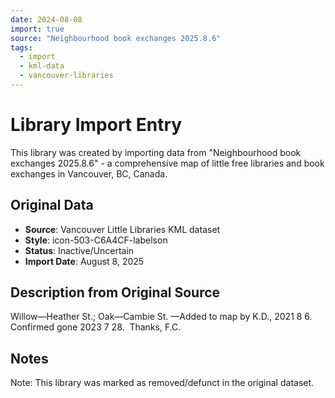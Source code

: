 ```yaml
---
date: 2024-08-08
import: true
source: "Neighbourhood book exchanges 2025.8.6"
tags:
  - import
  - kml-data
  - vancouver-libraries
---
```


# Library Import Entry

This library was created by importing data from "Neighbourhood book exchanges 2025.8.6" - a comprehensive map of little free libraries and book exchanges in Vancouver, BC, Canada.

## Original Data

- **Source**: Vancouver Little Libraries KML dataset
- **Style**: icon-503-C6A4CF-labelson
- **Status**: Inactive/Uncertain
- **Import Date**: August 8, 2025

## Description from Original Source

Willow—Heather St.; Oak—Cambie St.
—Added to map by K.D., 2021 8 6.
Confirmed gone 2023 7 28.  Thanks, F.C.



## Notes

Note: This library was marked as removed/defunct in the original dataset.
